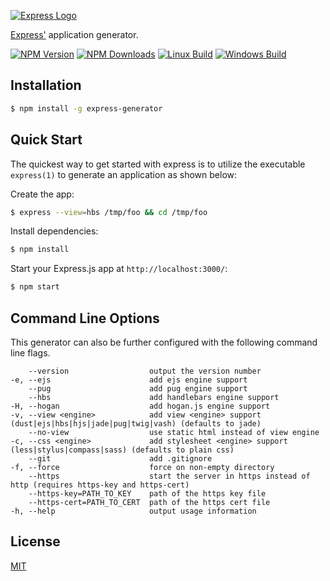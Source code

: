 [![Express Logo](https://i.cloudup.com/zfY6lL7eFa-3000x3000.png)](http://expressjs.com/)

[Express'](https://www.npmjs.com/package/express) application generator.

[![NPM Version][npm-image]][npm-url]
[![NPM Downloads][downloads-image]][downloads-url]
[![Linux Build][travis-image]][travis-url]
[![Windows Build][appveyor-image]][appveyor-url]

## Installation

```sh
$ npm install -g express-generator
```

## Quick Start

The quickest way to get started with express is to utilize the executable `express(1)` to generate an application as shown below:

Create the app:

```bash
$ express --view=hbs /tmp/foo && cd /tmp/foo
```

Install dependencies:

```bash
$ npm install
```

Start your Express.js app at `http://localhost:3000/`:

```bash
$ npm start
```

## Command Line Options

This generator can also be further configured with the following command line flags.

        --version                  output the version number
    -e, --ejs                      add ejs engine support
        --pug                      add pug engine support
        --hbs                      add handlebars engine support
    -H, --hogan                    add hogan.js engine support
    -v, --view <engine>            add view <engine> support (dust|ejs|hbs|hjs|jade|pug|twig|vash) (defaults to jade)
        --no-view                  use static html instead of view engine
    -c, --css <engine>             add stylesheet <engine> support (less|stylus|compass|sass) (defaults to plain css)
        --git                      add .gitignore
    -f, --force                    force on non-empty directory
        --https                    start the server in https instead of http (requires https-key and https-cert)
        --https-key=PATH_TO_KEY    path of the https key file
        --https-cert=PATH_TO_CERT  path of the https cert file
    -h, --help                     output usage information

## License

[MIT](LICENSE)

[npm-image]: https://img.shields.io/npm/v/express-generator.svg
[npm-url]: https://npmjs.org/package/express-generator
[travis-image]: https://img.shields.io/travis/expressjs/generator/master.svg?label=linux
[travis-url]: https://travis-ci.org/expressjs/generator
[appveyor-image]: https://img.shields.io/appveyor/ci/dougwilson/generator/master.svg?label=windows
[appveyor-url]: https://ci.appveyor.com/project/dougwilson/generator
[downloads-image]: https://img.shields.io/npm/dm/express-generator.svg
[downloads-url]: https://npmjs.org/package/express-generator
